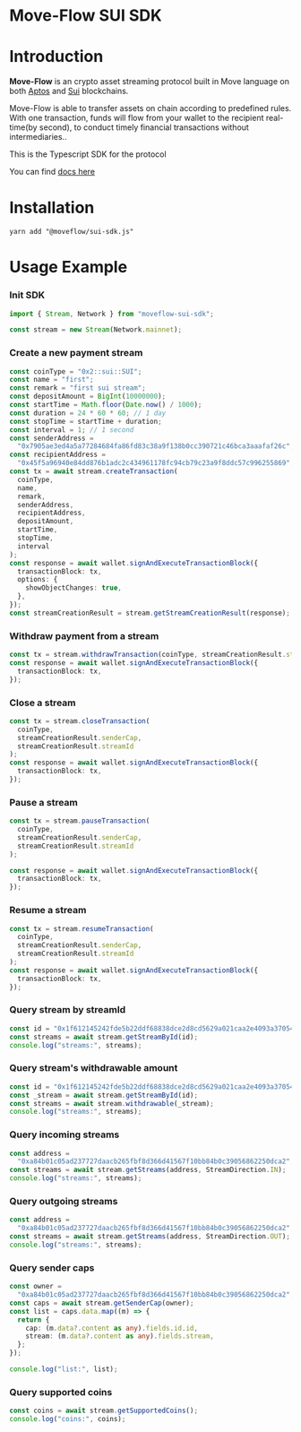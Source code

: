 # Move-Flow SUI SDK

# Introduction

**Move-Flow** is an crypto asset streaming protocol built in Move language on both [Aptos](https://aptosfoundation.org/) and [Sui](https://sui.io/) blockchains.

Move-Flow is able to transfer assets on chain according to predefined rules. With one transaction, funds will flow from your wallet to the recipient real-time(by second), to conduct timely financial transactions without intermediaries..

This is the Typescript SDK for the protocol

You can find [docs here](https://move-flow.github.io/moveflow-sui-sdk/)

# Installation

    yarn add "@moveflow/sui-sdk.js"

# Usage Example

### Init SDK

```typescript
import { Stream, Network } from "moveflow-sui-sdk";

const stream = new Stream(Network.mainnet);
```

### Create a new payment stream

```typescript
const coinType = "0x2::sui::SUI";
const name = "first";
const remark = "first sui stream";
const depositAmount = BigInt(10000000);
const startTime = Math.floor(Date.now() / 1000);
const duration = 24 * 60 * 60; // 1 day
const stopTime = startTime + duration;
const interval = 1; // 1 second
const senderAddress =
  "0x7905ae3ed4a5a77284684fa86fd83c38a9f138b0cc390721c46bca3aaafaf26c";
const recipientAddress =
  "0x45f5a96940e84dd876b1adc2c434961178fc94cb79c23a9f8ddc57c996255869";
const tx = await stream.createTransaction(
  coinType,
  name,
  remark,
  senderAddress,
  recipientAddress,
  depositAmount,
  startTime,
  stopTime,
  interval
);
const response = await wallet.signAndExecuteTransactionBlock({
  transactionBlock: tx,
  options: {
    showObjectChanges: true,
  },
});
const streamCreationResult = stream.getStreamCreationResult(response);
```

### Withdraw payment from a stream

```typescript
const tx = stream.withdrawTransaction(coinType, streamCreationResult.streamId);
const response = await wallet.signAndExecuteTransactionBlock({
  transactionBlock: tx,
});
```

### Close a stream

```typescript
const tx = stream.closeTransaction(
  coinType,
  streamCreationResult.senderCap,
  streamCreationResult.streamId
);
const response = await wallet.signAndExecuteTransactionBlock({
  transactionBlock: tx,
});
```

### Pause a stream

```typescript
const tx = stream.pauseTransaction(
  coinType,
  streamCreationResult.senderCap,
  streamCreationResult.streamId
);

const response = await wallet.signAndExecuteTransactionBlock({
  transactionBlock: tx,
});
```

### Resume a stream

```typescript
const tx = stream.resumeTransaction(
  coinType,
  streamCreationResult.senderCap,
  streamCreationResult.streamId
);
const response = await wallet.signAndExecuteTransactionBlock({
  transactionBlock: tx,
});
```

### Query stream by streamId

```typescript
const id = "0x1f612145242fde5b22ddf68838dce2d8cd5629a021caa2e4093a370548ab17a4";
const streams = await stream.getStreamById(id);
console.log("streams:", streams);
```

### Query stream's withdrawable amount

```typescript
const id = "0x1f612145242fde5b22ddf68838dce2d8cd5629a021caa2e4093a370548ab17a4";
const _stream = await stream.getStreamById(id);
const streams = await stream.withdrawable(_stream);
console.log("streams:", streams);
```

### Query incoming streams

```typescript
const address =
  "0xa84b01c05ad237727daacb265fbf8d366d41567f10bb84b0c39056862250dca2";
const streams = await stream.getStreams(address, StreamDirection.IN);
console.log("streams:", streams);
```

### Query outgoing streams

```typescript
const address =
  "0xa84b01c05ad237727daacb265fbf8d366d41567f10bb84b0c39056862250dca2";
const streams = await stream.getStreams(address, StreamDirection.OUT);
console.log("streams:", streams);
```

### Query sender caps

```typescript
const owner =
  "0xa84b01c05ad237727daacb265fbf8d366d41567f10bb84b0c39056862250dca2";
const caps = await stream.getSenderCap(owner);
const list = caps.data.map((m) => {
  return {
    cap: (m.data?.content as any).fields.id.id,
    stream: (m.data?.content as any).fields.stream,
  };
});

console.log("list:", list);
```

### Query supported coins

```typescript
const coins = await stream.getSupportedCoins();
console.log("coins:", coins);
```
